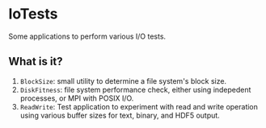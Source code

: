 # IoTests

Some applications to perform various I/O tests.

## What is it?
1. `BlockSize`: small utility to determine a file system's block size.
1. `DiskFitness`: file system performance check, either using indepedent
    processes, or MPI with POSIX I/O.
1. `ReadWrite`: Test application to experiment with read and write
    operation using various buffer sizes for text, binary, and HDF5 output.
